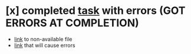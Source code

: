 # [x] completed [task](./custom.files/some.log) with errors (GOT ERRORS AT COMPLETION)
- [link](./main.files/deleted) to non-available file
- [link](./main.files/error) that will cause errors 
